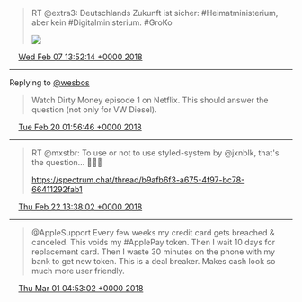 > RT @extra3: Deutschlands Zukunft ist sicher: #Heimatministerium, aber kein #Digitalministerium. #GroKo 
> 
> ![](media/961236162995261440-DVbc-IPWsAAWwIY.jpg)

<img src="media/tweet.ico" width="12" /> [Wed Feb 07 13:52:14 +0000 2018](https://twitter.com/maiertech/status/961236162995261440)

----

Replying to [@wesbos](https://twitter.com/wesbos/status/965764646652215297)

> Watch Dirty Money episode 1 on Netflix. This should answer the question (not only for VW Diesel).

<img src="media/tweet.ico" width="12" /> [Tue Feb 20 01:56:46 +0000 2018](https://twitter.com/maiertech/status/965767150844764160)

----

> RT @mxstbr: To use or not to use styled-system by @jxnblk, that's the question... 🤔🤔🤔
> 
> https://spectrum.chat/thread/b9afb6f3-a675-4f97-bc78-66411292fab1

<img src="media/tweet.ico" width="12" /> [Thu Feb 22 13:38:02 +0000 2018](https://twitter.com/maiertech/status/966668406513717248)

----

> @AppleSupport Every few weeks my credit card gets breached &amp; canceled. This voids my #ApplePay token. Then I wait 10 days for replacement card. Then I waste 30 minutes on the phone with my bank to get new token. This is a deal breaker. Makes cash look so much more user friendly.

<img src="media/tweet.ico" width="12" /> [Thu Mar 01 04:53:02 +0000 2018](https://twitter.com/maiertech/status/969072999944146944)